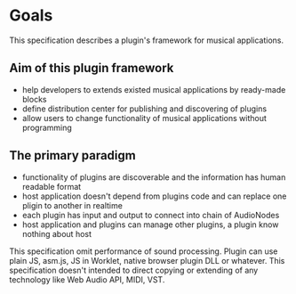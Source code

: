 # Goals

This specification describes a plugin's framework for musical applications.

## Aim of this plugin framework

* help developers to extends existed musical applications by ready-made blocks
* define distribution center for publishing and discovering of plugins
* allow users to change functionality of musical applications without programming

## The primary paradigm

* functionality of plugins are discoverable and the information has human readable format
* host application doesn't depend from plugins code and can replace one pligin to another in realtime
* each plugin has input and output to connect into chain of AudioNodes
* host application and plugins can manage other plugins, a plugin know nothing about host

This specification omit performance of sound processing. Plugin can use plain JS, asm.js, JS in Worklet, native browser plugin DLL or whatever.
This specification doesn't intended to direct copying or extending of any technology like Web Audio API, MIDI, VST.
